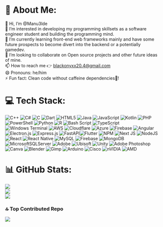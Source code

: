 # 💫 About Me:
👋 Hi, I’m @Manu3lde<br>👀 I’m interested in developing my programming skillsets as a software engineer student and building the programming mind.<br>🌱 I’m currently learning front-end web frameworks mainly and have some future prospects to become divert into the backend or a potentially gamedev.<br>💞️ I’m looking to collaborate on Open source projects and other future ideas of mine.<br>📫 How to reach me 👉 blackonyxx20.4@gmail.com<br>😄 Pronouns: he/him<br>⚡ Fun fact: Clean code without caffeine dependencies💪!


# 💻 Tech Stack:
![C++](https://img.shields.io/badge/c++-%2300599C.svg?style=flat-square&logo=c%2B%2B&logoColor=white) ![C#](https://img.shields.io/badge/c%23-%23239120.svg?style=flat-square&logo=csharp&logoColor=white) ![C](https://img.shields.io/badge/c-%2300599C.svg?style=flat-square&logo=c&logoColor=white) ![Dart](https://img.shields.io/badge/dart-%230175C2.svg?style=flat-square&logo=dart&logoColor=white) ![HTML5](https://img.shields.io/badge/html5-%23E34F26.svg?style=flat-square&logo=html5&logoColor=white) ![Java](https://img.shields.io/badge/java-%23ED8B00.svg?style=flat-square&logo=openjdk&logoColor=white) ![JavaScript](https://img.shields.io/badge/javascript-%23323330.svg?style=flat-square&logo=javascript&logoColor=%23F7DF1E) ![Kotlin](https://img.shields.io/badge/kotlin-%237F52FF.svg?style=flat-square&logo=kotlin&logoColor=white) ![PHP](https://img.shields.io/badge/php-%23777BB4.svg?style=flat-square&logo=php&logoColor=white) ![PowerShell](https://img.shields.io/badge/PowerShell-%235391FE.svg?style=flat-square&logo=powershell&logoColor=white) ![Python](https://img.shields.io/badge/python-3670A0?style=flat-square&logo=python&logoColor=ffdd54) ![R](https://img.shields.io/badge/r-%23276DC3.svg?style=flat-square&logo=r&logoColor=white) ![Bash Script](https://img.shields.io/badge/bash_script-%23121011.svg?style=flat-square&logo=gnu-bash&logoColor=white)  ![TypeScript](https://img.shields.io/badge/typescript-%23007ACC.svg?style=flat-square&logo=typescript&logoColor=white) ![Windows Terminal](https://img.shields.io/badge/Windows%20Terminal-%234D4D4D.svg?style=flat-square&logo=windows-terminal&logoColor=white) ![AWS](https://img.shields.io/badge/AWS-%23FF9900.svg?style=flat-square&logo=amazon-aws&logoColor=white) ![Cloudflare](https://img.shields.io/badge/Cloudflare-F38020?style=flat-square&logo=Cloudflare&logoColor=white) ![Azure](https://img.shields.io/badge/azure-%230072C6.svg?style=flat-square&logo=microsoftazure&logoColor=white) ![Firebase](https://img.shields.io/badge/firebase-%23039BE5.svg?style=flat-square&logo=firebase) ![Angular](https://img.shields.io/badge/angular-%23DD0031.svg?style=flat-square&logo=angular&logoColor=white) ![Electron.js](https://img.shields.io/badge/Electron-191970?style=flat-square&logo=Electron&logoColor=white) ![Express.js](https://img.shields.io/badge/express.js-%23404d59.svg?style=flat-square&logo=express&logoColor=%2361DAFB) ![FastAPI](https://img.shields.io/badge/FastAPI-005571?style=flat-square&logo=fastapi)![Flutter](https://img.shields.io/badge/Flutter-%2302569B.svg?style=flat-square&logo=Flutter&logoColor=white) ![NPM](https://img.shields.io/badge/NPM-%23CB3837.svg?style=flat-square&logo=npm&logoColor=white) ![Next JS](https://img.shields.io/badge/Next-black?style=flat-square&logo=next.js&logoColor=white) ![NodeJS](https://img.shields.io/badge/node.js-6DA55F?style=flat-square&logo=node.js&logoColor=white) ![React](https://img.shields.io/badge/react-%2320232a.svg?style=flat-square&logo=react&logoColor=%2361DAFB) ![React Native](https://img.shields.io/badge/react_native-%2320232a.svg?style=flat-square&logo=react&logoColor=%2361DAFB) ![MySQL](https://img.shields.io/badge/mysql-4479A1.svg?style=flat-square&logo=mysql&logoColor=white) ![Firebase](https://img.shields.io/badge/firebase-a08021?style=flat-square&logo=firebase&logoColor=ffcd34) ![MongoDB](https://img.shields.io/badge/MongoDB-%234ea94b.svg?style=flat-square&logo=mongodb&logoColor=white) ![MicrosoftSQLServer](https://img.shields.io/badge/Microsoft%20SQL%20Server-CC2927?style=flat-square&logo=microsoft%20sql%20server&logoColor=white) ![Adobe](https://img.shields.io/badge/adobe-%23FF0000.svg?style=flat-square&logo=adobe&logoColor=white) ![Ubisoft](https://img.shields.io/badge/Ubisoft-%23F5F5F5.svg?style=flat-square&logo=Ubisoft&logoColor=black) ![Unity](https://img.shields.io/badge/unity-%23000000.svg?style=flat-square&logo=unity&logoColor=white) ![Adobe Photoshop](https://img.shields.io/badge/adobe%20photoshop-%2331A8FF.svg?style=flat-square&logo=adobe%20photoshop&logoColor=white) ![Canva](https://img.shields.io/badge/Canva-%2300C4CC.svg?style=flat-square&logo=Canva&logoColor=white) ![Blender](https://img.shields.io/badge/blender-%23F5792A.svg?style=flat-square&logo=blender&logoColor=white) ![Gimp](https://img.shields.io/badge/Gimp-657D8B?style=flat-square&logo=gimp&logoColor=FFFFFF) ![Arduino](https://img.shields.io/badge/-Arduino-00979D?style=flat-square&logo=Arduino&logoColor=white) ![Cisco](https://img.shields.io/badge/cisco-%23049fd9.svg?style=flat-square&logo=cisco&logoColor=black) ![nVIDIA](https://img.shields.io/badge/nVIDIA-%2376B900.svg?style=flat-square&logo=nVIDIA&logoColor=white) ![AMD](https://img.shields.io/badge/AMD-%23000000.svg?style=flat-square&logo=amd&logoColor=white)
# 📊 GitHub Stats:
![](https://github-readme-stats.vercel.app/api?username=Manu3lde&theme=dark&hide_border=false&include_all_commits=false&count_private=false)<br/>
![](https://nirzak-streak-stats.vercel.app/?user=Manu3lde&theme=dark&hide_border=false)<br/>
![](https://github-readme-stats.vercel.app/api/top-langs/?username=Manu3lde&theme=dark&hide_border=false&include_all_commits=false&count_private=false&layout=compact)

### 🔝 Top Contributed Repo
![](https://github-contributor-stats.vercel.app/api?username=Manu3lde&limit=5&theme=dark&combine_all_yearly_contributions=true)
